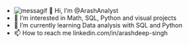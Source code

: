 - ![messagif](https://user-images.githubusercontent.com/115331281/194686354-0d74807e-12ce-45c3-943b-62215122b94e.gif)
👋 Hi, I’m @ArashAnalyst
- 👀 I’m interested in Math, SQL, Python and visual projects  
- 🌱 I’m currently learning  Data analysis with SQL and Python
- 📫 How to reach me linkedin.com/in/arashdeep-singh

<!---
ArashAnalyst/ArashAnalyst is a ✨ special ✨ repository because its `README.md` (this file) appears on your GitHub profile.
You can click the Preview link to take a look at your changes.
--->

